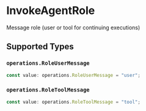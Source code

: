 # InvokeAgentRole

Message role (user or tool for continuing executions)


## Supported Types

### `operations.RoleUserMessage`

```typescript
const value: operations.RoleUserMessage = "user";
```

### `operations.RoleToolMessage`

```typescript
const value: operations.RoleToolMessage = "tool";
```

